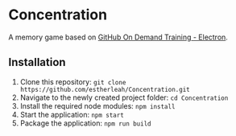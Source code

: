 # Concentration

A memory game based on [GitHub On Demand Training - Electron](https://services.github.com/on-demand/electron/).


## Installation
1. Clone this repository: `git clone https://github.com/estherleah/Concentration.git`
2. Navigate to the newly created project folder: `cd Concentration`
3. Install the required node modules: `npm install`
4. Start the application: `npm start`
5. Package the application: `npm run build`